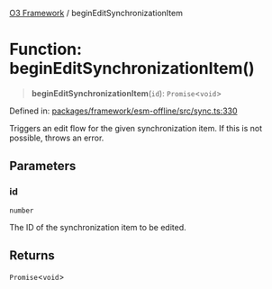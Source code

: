 [O3 Framework](../API.md) / beginEditSynchronizationItem

# Function: beginEditSynchronizationItem()

> **beginEditSynchronizationItem**(`id`): `Promise`\<`void`\>

Defined in: [packages/framework/esm-offline/src/sync.ts:330](https://github.com/openmrs/openmrs-esm-core/blob/main/packages/framework/esm-offline/src/sync.ts#L330)

Triggers an edit flow for the given synchronization item.
If this is not possible, throws an error.

## Parameters

### id

`number`

The ID of the synchronization item to be edited.

## Returns

`Promise`\<`void`\>
